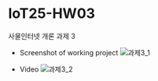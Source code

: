 # IoT25-HW03
사물인터넷 개론 과제 3

- Screenshot of working project
![과제3_1](https://github.com/user-attachments/assets/508cbc93-4f0d-459d-abc6-b5ebd0b4a5a3)

- Video
![과제3_2](https://github.com/user-attachments/assets/f202d70a-d53e-4968-8e99-2f2d7ce1c4a1)
